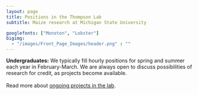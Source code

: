 ```yaml
---
layout: page
title: Positions in the Thompson Lab
subtitle: Maize research at Michigan State University

googlefonts: ["Monoton", "Lobster"]
bigimg:
  - "/images/Front_Page_Images/header.png" : ""
---
```

**Undergraduates:** We typically fill hourly positions for spring and summer each year in February-March. We are always open to discuss possibilities of research for credit, as projects become available.
<br><br>
Read more about [ongoing projects in the lab](/research/).
<br><br>
